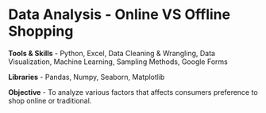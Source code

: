 # Data Analysis - Online VS Offline Shopping

**Tools & Skills** - Python, Excel, Data Cleaning & Wrangling, Data Visualization, Machine Learning, Sampling Methods, Google Forms

**Libraries** - Pandas, Numpy, Seaborn, Matplotlib

**Objective** - To analyze various factors that affects consumers preference to shop online or traditional.
